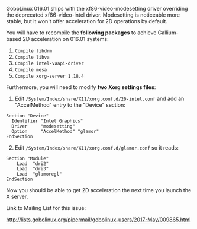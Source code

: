GoboLinux 016.01 ships with the xf86-video-modesetting driver overriding the deprecated xf86-video-intel driver. Modesetting is noticeable more stable, but it won't offer acceleration for 2D operations by default.

You will have to recompile the **following packages** to achieve Gallium-based 2D acceleration on 016.01 systems:

1. `Compile libdrm`
2. `Compile libva`
3. `Compile intel-vaapi-driver`
4. `Compile mesa`
5. `Compile xorg-server 1.18.4`

Furthermore, you will need to modify **two Xorg settings files**:

1. Edit `/System/Index/share/X11/xorg.conf.d/20-intel.conf` and add an "AccelMethod" entry to the "Device" section:
```
Section "Device"
  Identifier "Intel Graphics"
  Driver     "modesetting"
  Option     "AccelMethod" "glamor"
EndSection
```

2. Edit `/System/Index/share/X11/xorg.conf.d/glamor.conf` so it reads:
```
Section "Module"
    Load  "dri2"
    Load  "dri3"
    Load  "glamoregl"
EndSection
```

Now you should be able to get 2D acceleration the next time you launch the X server.

Link to Mailing List for this issue:

  http://lists.gobolinux.org/pipermail/gobolinux-users/2017-May/009865.html